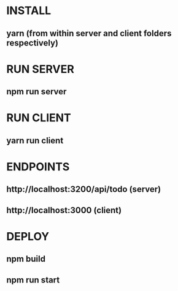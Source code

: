 # INSTALL 
## yarn (from within server and client folders respectively)

# RUN SERVER
## npm run server
# RUN CLIENT
## yarn run client

# ENDPOINTS 
## http://localhost:3200/api/todo (server)
## http://localhost:3000 (client)

# DEPLOY 
## npm build
## npm run start




